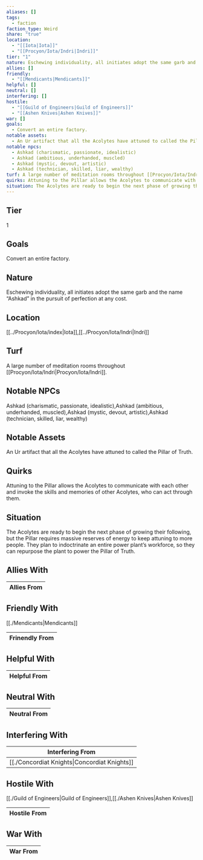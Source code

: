 ```yaml
---
aliases: []
tags:
  - faction
faction_type: Weird
share: "true"
location:
  - "[[Iota|Iota]]"
  - "[[Procyon/Iota/Indri|Indri]]"
tier: "1"
nature: Eschewing individuality, all initiates adopt the same garb and the name “Ashkad” in the pursuit of perfection at any cost.
allies: []
friendly:
  - "[[Mendicants|Mendicants]]"
helpful: []
neutral: []
interfering: []
hostile:
  - "[[Guild of Engineers|Guild of Engineers]]"
  - "[[Ashen Knives|Ashen Knives]]"
war: []
goals:
  - Convert an entire factory.
notable assets:
  - An Ur artifact that all the Acolytes have attuned to called the Pillar of Truth.
notable npcs:
  - Ashkad (charismatic, passionate, idealistic)
  - Ashkad (ambitious, underhanded, muscled)
  - Ashkad (mystic, devout, artistic)
  - Ashkad (technician, skilled, liar, wealthy)
turf: A large number of meditation rooms throughout [[Procyon/Iota/Indri|Procyon/Iota/Indri]].
quirks: Attuning to the Pillar allows the Acolytes to communicate with each other and invoke the skills and memories of other Acolytes, who can act through them.
situation: The Acolytes are ready to begin the next phase of growing their following, but the Pillar requires massive reserves of energy to keep attuning to more people. They plan to indoctrinate an entire power plant’s workforce, so they can repurpose the plant to power the Pillar of Truth.
---
```

## Tier

1

## Goals

Convert an entire factory.

## Nature

Eschewing individuality, all initiates adopt the same garb and the name “Ashkad” in the pursuit of perfection at any cost.

## Location

[[../Procyon/Iota/index|Iota]],[[../Procyon/Iota/Indri|Indri]]

## Turf

A large number of meditation rooms throughout [[Procyon/Iota/Indri|Procyon/Iota/Indri]].

## Notable NPCs

Ashkad (charismatic, passionate, idealistic),Ashkad (ambitious, underhanded, muscled),Ashkad (mystic, devout, artistic),Ashkad (technician, skilled, liar, wealthy)

## Notable Assets

An Ur artifact that all the Acolytes have attuned to called the Pillar of Truth.

## Quirks

Attuning to the Pillar allows the Acolytes to communicate with each other and invoke the skills and memories of other Acolytes, who can act through them.

## Situation

The Acolytes are ready to begin the next phase of growing their following, but the Pillar requires massive reserves of energy to keep attuning to more people. They plan to indoctrinate an entire power plant’s workforce, so they can repurpose the plant to power the Pillar of Truth.

## Allies With



| Allies From |
| ----------- |


## Friendly With

[[./Mendicants|Mendicants]]

| Frinendly From |
| -------------- |


## Helpful With



| Helpful From |
| ------------ |


## Neutral With




| Neutral From |
| ------------ |



## Interfering With




| Interfering From                                       |
| ------------------------------------------------------ |
| [[./Concordiat Knights\|Concordiat Knights]] |



## Hostile With

[[./Guild of Engineers|Guild of Engineers]],[[./Ashen Knives|Ashen Knives]]


| Hostile From |
| ------------ |



## War With



| War From |
| -------- |

